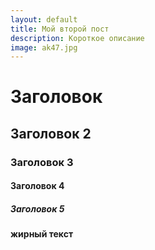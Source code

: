 ```yaml
---
layout: default
title: Мой второй пост
description: Короткое описание
image: ak47.jpg
---
```


# Заголовок
## Заголовок 2
### Заголовок 3
#### Заголовок 4
##### Заголовок 5

**жирный текст**
